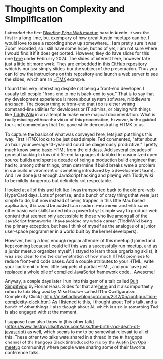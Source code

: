 # Thoughts on Complexity and Simplification

I attended the first [Bleeding Edge Web meetup](https://edgeatx.org) here in
Austin.  It was the first in a long time, but exemplary of how great Austin
meetups can be.  I would love to see a recording show up somewhere...  I am
pretty sure it was Zoom recorded, so I still have some hope, but as of yet, I am
not sure where I would find it if it does get posted.  However, they do have
slides for this one [here](https://www.edgeatx.org/slides/) under February
2024.  The slides of interest here, however take just a little bit more work.
They are embedded in
[this GitHub repository](https://github.com/tedpatrick/htmx-talk) which is not
just simply slides, but the subject of the presentation.  Thus you can follow
the instructions on this repository and launch a web server to see the slides,
which are an [HTMX](https://htmx.org/) example.

I found this very interesting despite not being a front-end developer. I usually
tell people "front-end to me is back-end to you."  That is to say that my
development experience is more about system software, middleware and such.  The
closest thing to front-end that I do is either writing command-line utilities
for developers or IT admins, or playing with things like
[TiddlyWiki](https://tiddlywiki.com) in an attempt to make more magical
documentation. What is really missing without the video of this presentation,
however, is the guided tour and commentary that Ted gave while demonstrating
HTMX to us.

To capture the basics of what was conveyed here, lets just put things this way.
First HTMX looks to be just dead simple. Ted commented, "after about an hour
your average 13-year-old could be dangerously productive." I pretty much know
some basic HTML from the old days. Add several decades of general hacking in
lots of different languages (I dabbled in customized open source builds and
spent a decade of being a production build engineer that had to, among other
things, often determine if build breaks were a problem in our build environment
or something introduced by a development team). And I've done just enough
JavaScript hacking and playing with TiddlyWiki to be mildly dangerous but
definitely not respectable.

I looked at all of this and felt like I was transported back to the old pre-web
HyperCard days. Lots of promise, and a bunch of crazy things that were just
simple to do, but now instead of being trapped in this little Mac based
application, this could be added to a modern web server and with some other
basic web skills turned into a powerful yet simple way to produce web content
that seemed only accessible to those who live among all of the JavaScript
frameworks I have avoided my whole career (TiddlyWiki being the primary
exception, but here I think of myself as the analogue of a junior user-space
programmer in a world built by the kernel developers).

However, being a long enough regular attender of this meetup (I joined and kept
coming because I could tell this was a successfully run meetup, and as a junior
meetup organizer myself, I stayed to learn those organizing skills), it was also
clear to me the demonstration of how much HTMX promises to reduce front-end code
bases.  Add a couple attributes to your HTML, write your back-end to feed little
snippets of partial HTML, and you have just replaced a whole pile of compiled
JavaScript framework code... Awesome!

Anyway, a couple days later I run into this gem of a talk called
[Quit Simplifying](https://www.youtube.com/watch?v=lchJi2B_DlE) by Florian Haas.
Slides for that are [here](https://fghaas.github.io/quit-simplifying/) and it
also importantly refers to this blog post by Mike Hadlow called
[The Configuration Complexity Clock]
(http://mikehadlow.blogspot.com/2012/05/configuration-complexity-clock.html)
As I listened to this, I thought about Ted's talk, and a bunch of other things.
I also though about AI, which is also is something Ted is also engaged with at
the moment.

I suppose I can also throw in
[this other talk]
(https://www.destroyallsoftware.com/talks/the-birth-and-death-of-javascript)
as well, which seems to me to be somewhat relevant to all of this.  These other
two talks were shared in a thread in the #_hangops channel of the hangops Slack
(introduced to me by the
[Austin DevOps meetup](https://www.meetup.com/austin-devops/)
community) where people were sharing some of their favorite conference talks.


